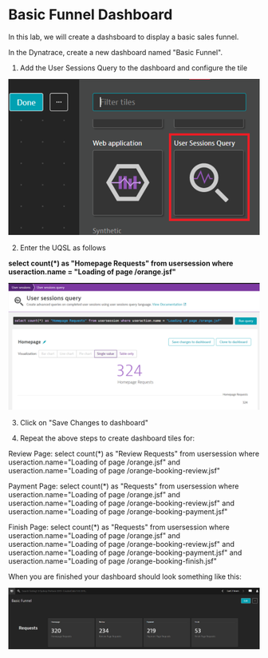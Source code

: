 # Basic Funnel Dashboard

In this lab, we will create a dashsboard to display a basic sales funnel.

In the Dynatrace, create a new dashboard named "Basic Funnel".

1. Add the User Sessions Query to the dashboard and configure the tile

![USQL Icon](/img/usql-icon.PNG)

2. Enter the UQSL as follows

**select count(*) as "Homepage Requests" from usersession where useraction.name = "Loading of page /orange.jsf"**

![USQL](/img/usql-query.PNG)

3. Click on "Save Changes to dashboard"

4. Repeat the above steps to create dashboard tiles for:

  Review Page: 
  select count(*) as "Review Requests" from usersession where useraction.name="Loading of page /orange.jsf" and useraction.name="Loading of page /orange-booking-review.jsf"

  Payment Page:
  select count(*) as "Requests" from usersession where useraction.name="Loading of page /orange.jsf" and useraction.name="Loading of page /orange-booking-review.jsf" and useraction.name="Loading of page /orange-booking-payment.jsf" 

  Finish Page:
  select count(*) as "Requests" from usersession where useraction.name="Loading of page /orange.jsf" and useraction.name="Loading of page /orange-booking-review.jsf" and useraction.name="Loading of page /orange-booking-payment.jsf" and useraction.name="Loading of page /orange-booking-finish.jsf"

When you are finished your dashboard should look something like this:

![Dashboard Basic Funnel](/img/usql-basic-funnel.PNG)


